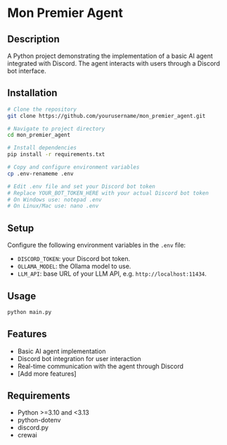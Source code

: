 # Mon Premier Agent

## Description
A Python project demonstrating the implementation of a basic AI agent integrated with Discord. The agent interacts with users through a Discord bot interface.

## Installation
```bash
# Clone the repository
git clone https://github.com/yourusername/mon_premier_agent.git

# Navigate to project directory
cd mon_premier_agent

# Install dependencies
pip install -r requirements.txt

# Copy and configure environment variables
cp .env-renameme .env

# Edit .env file and set your Discord bot token
# Replace YOUR_BOT_TOKEN_HERE with your actual Discord bot token
# On Windows use: notepad .env
# On Linux/Mac use: nano .env

```

## Setup
Configure the following environment variables in the `.env` file:

- `DISCORD_TOKEN`: your Discord bot token.
- `OLLAMA_MODEL`: the Ollama model to use.
- `LLM_API`: base URL of your LLM API, e.g. `http://localhost:11434`.


## Usage
```python
python main.py
```

## Features
- Basic AI agent implementation
- Discord bot integration for user interaction
- Real-time communication with the agent through Discord
- [Add more features]

## Requirements
- Python >=3.10 and <3.13
- python-dotenv
- discord.py
- crewai



